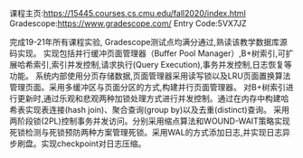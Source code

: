   课程主页:https://15445.courses.cs.cmu.edu/fall2020/index.html 
  Gradescope:https://www.gradescope.com/   Entry Code:5VX7JZ 
  
  完成19-21年所有课程实验, Gradescope测试点均满分通过,熟读该教学数据库源码实现。 
  实现包括并行缓冲页面管理器（Buffer Pool Manager）,B+树索引,可扩展哈希索引,索引并发控制,请求执行(Query Execution),事务并发控制,日志恢复等功能。
  系统内部使用分页存储数据,页面管理器采用读写锁以及LRU页面置换算法管理页面。采用多缓冲区与页面分区的方式,构建并行页面管理器。
  对B+树索引进行更新时,通过乐观和悲观两种加锁处理方式进行并发控制。通过在内存中构建哈希表实现表连接(hash join)、聚合查询(group by)以及去重(distinct)查询。
  采用两阶段锁(2PL)控制事务并发访问。分别采用缩点算法和WOUND-WAIT策略实现死锁检测与死锁预防两种方案管理死锁。采用WAL的方式添加日志,并实现日志异步刷盘。实现checkpoint对日志压缩。
